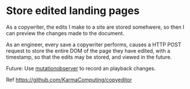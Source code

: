 # Store edited landing pages

As a copywriter, the edits I make to a site
are stored somehwere, so then I can preview the changes
made to the document.

As an engineer, every save a copywriter performs, causes
a HTTP POST request to store the entire DOM of the page
they have edited, with a timestamp, so that the edits
may be stored, and viewed in the future.


Future: Use [mutationobserver](https://developer.mozilla.org/en-US/docs/Web/API/MutationObserver) to record an playback changes.

Ref https://github.com/KarmaComputing/copyeditor
